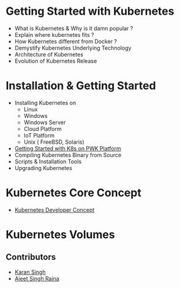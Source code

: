 # Getting Started with Kubernetes

- What is Kubernetes & Why is it damn popular ?
- Explain where kubernetes fits ?
- How Kubernetes different from Docker ?
- Demystify Kubernetes Underlying Technology
- Architecture of Kubernetes
- Evolution of Kubernetes Release

# Installation & Getting Started

- Installing Kubernetes on 
   - Linux
   - Windows 
   - Windows Server
   - Cloud Platform
   - IoT Platform
   - Unix ( FreeBSD, Solaris)  
- [Getting Started with K8s on PWK Platform](https://github.com/collabnix/dockerlabs/blob/master/kubernetes/beginners/getting-started-on-pwk.md)
- Compiling Kubernetes Binary from Source
- Scripts & Installation Tools
- Upgrading Kubernetes

# Kubernetes Core Concept 

- [Kubernetes Developer Concept](https://github.com/collabnix/dockerlabs/blob/master/kubernetes/beginners/k8s-core-concepts.md)

# Kubernetes Volumes



## Contributors

- [Karan Singh](karangandhi0007@gmail.com)
- [Ajeet Singh Raina](ajeetraina@gmail.com)


